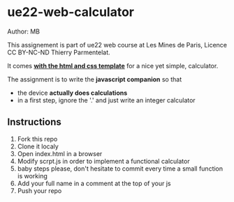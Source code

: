 # ue22-web-calculator

Author: MB

This assignement is part of ue22 web course at Les Mines de Paris, Licence CC BY-NC-ND Thierry Parmentelat.

It comes [**with the html and css template**](https://codepen.io/zellwk/pen/pLgmGL) for a nice yet simple, calculator.

The assignment is to write the **javascript companion** so that

* the device **actually does calculations**
* in a first step, ignore the '.' and just write an integer calculator

## Instructions

1. Fork this repo
1. Clone it localy
2. Open index.html in a browser
3. Modify scrpt.js in order to implement a functional calculator
4. baby steps please, don't hesitate to commit every time a small function is working
5. Add your full name in a comment at the top of your js
5. Push your repo



